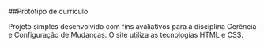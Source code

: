 ##Protótipo de currículo

Projeto simples desenvolvido com fins avaliativos para a disciplina Gerência e Configuração de Mudanças. O site utiliza as tecnologias HTML e CSS.
